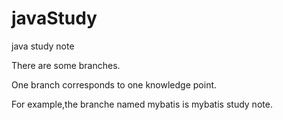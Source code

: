 # javaStudy
java study note

There are some branches.

One branch corresponds to one knowledge point.

For example,the branche named mybatis is mybatis study note.
